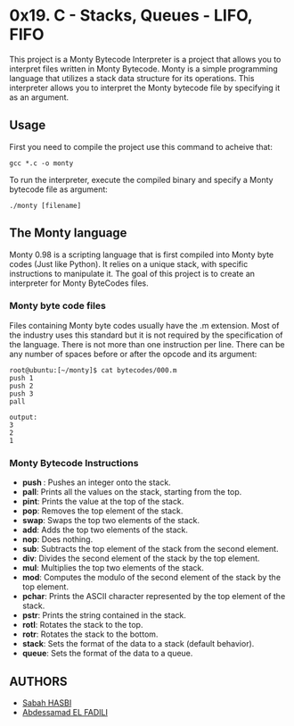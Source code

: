 # 0x19. C - Stacks, Queues - LIFO, FIFO

This project is a Monty Bytecode Interpreter is a project that allows you to interpret files
written in Monty Bytecode.
Monty is a simple programming language that utilizes a stack data structure for its operations.
This interpreter allows you to interpret the Monty bytecode file by specifying it as an argument.

## Usage
First you need to compile the project use this command to acheive that:
```
gcc *.c -o monty
```
To run the interpreter, execute the compiled binary and specify a Monty bytecode file as argument:
```
./monty [filename]
```

## The Monty language
Monty 0.98 is a scripting language that is first compiled into Monty byte codes (Just like Python).
It relies on a unique stack, with specific instructions to manipulate it.
The goal of this project is to create an interpreter for Monty ByteCodes files.

### Monty byte code files
Files containing Monty byte codes usually have the .m extension. Most of the industry uses
this standard but it is not required by the specification of the language.
There is not more than one instruction per line. There can be any number of spaces before
or after the opcode and its argument:
```
root@ubuntu:[~/monty]$ cat bytecodes/000.m
push 1
push 2
push 3
pall
```
```
output:
3
2
1
```

### Monty Bytecode Instructions
* **push <int>**: Pushes an integer onto the stack.
* **pall**: Prints all the values on the stack, starting from the top.
* **pint**: Prints the value at the top of the stack.
* **pop**: Removes the top element of the stack.
* **swap**: Swaps the top two elements of the stack.
* **add**: Adds the top two elements of the stack.
* **nop**: Does nothing.
* **sub**: Subtracts the top element of the stack from the second element.
* **div**: Divides the second element of the stack by the top element.
* **mul**: Multiplies the top two elements of the stack.
* **mod**: Computes the modulo of the second element of the stack by the top element.
* **pchar**: Prints the ASCII character represented by the top element of the stack.
* **pstr**: Prints the string contained in the stack.
* **rotl**: Rotates the stack to the top.
* **rotr**: Rotates the stack to the bottom.
* **stack**: Sets the format of the data to a stack (default behavior).
* **queue**: Sets the format of the data to a queue.

## AUTHORS
- [Sabah HASBI](https://github.com/Hasbi-sabah "Sabah")
- [Abdessamad EL FADILI](https://github.com/elfadili-ae "[^_^]")
